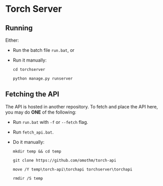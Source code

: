 # Torch Server

## Running

Either:
- Run the batch file `run.bat`, or
- Run it manually:
	
	```
	cd torchserver
	
  python manage.py runserver
	```

## Fetching the API

The API is hosted in another repository. To fetch and place the API here, you may do **ONE** of the following:

- Run `run.bat` with `-f` or `--fetch` flag.
- Run `fetch_api.bat`.
- Do it manually:
	
	```
  mkdir temp && cd temp
  
	git clone https://github.com/omothm/torch-api
	
	move /Y temp\torch-api\torchapi torchserver\torchapi
	
	rmdir /S temp
	```
